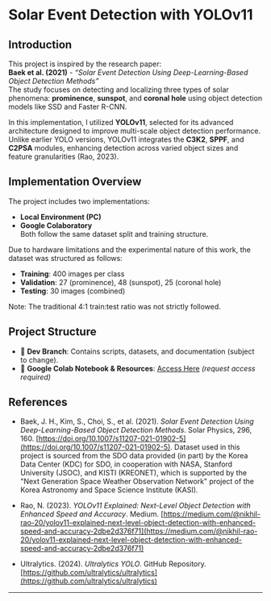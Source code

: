 

# Solar Event Detection with YOLOv11

## Introduction

This project is inspired by the research paper:  
**Baek et al. (2021)** - *“Solar Event Detection Using Deep-Learning-Based Object Detection Methods”*  
The study focuses on detecting and localizing three types of solar phenomena: **prominence**, **sunspot**, and **coronal hole** using object detection models like SSD and Faster R-CNN.

In this implementation, I utilized **YOLOv11**, selected for its advanced architecture designed to improve multi-scale object detection performance. Unlike earlier YOLO versions, YOLOv11 integrates the **C3K2**, **SPPF**, and **C2PSA** modules, enhancing detection across varied object sizes and feature granularities (Rao, 2023).

## Implementation Overview

The project includes two implementations:  
- **Local Environment (PC)**
- **Google Colaboratory**  
Both follow the same dataset split and training structure.

Due to hardware limitations and the experimental nature of this work, the dataset was structured as follows:
- **Training**: 400 images per class
- **Validation**: 27 (prominence), 48 (sunspot), 25 (coronal hole)
- **Testing**: 30 images (combined)

Note: The traditional 4:1 train:test ratio was not strictly followed.

## Project Structure

- 📂 **Dev Branch**: Contains scripts, datasets, and documentation (subject to change).
- 🔗 **Google Colab Notebook & Resources**: [Access Here](https://drive.google.com/drive/folders/1qoTcQXuHaifFk7X4ffMJCjQRhSMsDpws?usp=sharing) *(request access required)*

## References

- Baek, J. H., Kim, S., Choi, S., et al. (2021). *Solar Event Detection Using Deep-Learning-Based Object Detection Methods*. Solar Physics, 296, 160. [https://doi.org/10.1007/s11207-021-01902-5](https://doi.org/10.1007/s11207-021-01902-5).  Dataset used in this project is sourced from the SDO data provided (in part) by the Korea Data Center (KDC) for SDO, in cooperation with NASA, Stanford University (JSOC), and KISTI (KREONET), which is supported by the "Next Generation Space Weather Observation Network" project of the Korea Astronomy and Space Science Institute (KASI).

- Rao, N. (2023). *YOLOv11 Explained: Next-Level Object Detection with Enhanced Speed and Accuracy*. Medium. [https://medium.com/@nikhil-rao-20/yolov11-explained-next-level-object-detection-with-enhanced-speed-and-accuracy-2dbe2d376f71](https://medium.com/@nikhil-rao-20/yolov11-explained-next-level-object-detection-with-enhanced-speed-and-accuracy-2dbe2d376f71)

- Ultralytics. (2024). *Ultralytics YOLO*. GitHub Repository. [https://github.com/ultralytics/ultralytics](https://github.com/ultralytics/ultralytics)

---


